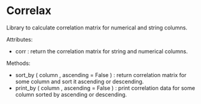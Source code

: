 # Correlax
Library to calculate correlation matrix for numerical and string columns.

Attributes:
  - corr : return the correlation matrix for string and numerical columns.
  
Methods:
  - sort_by ( column , ascending = False ) : return correlation matrix for some column and sort it ascending or descending.
  - print_by ( column , ascending = False ) : print correlation data for some column sorted by ascending or descending.
